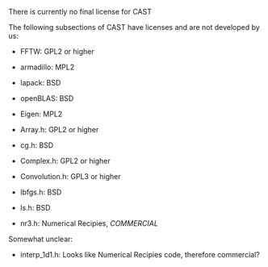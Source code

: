 ﻿There is currently no final license for CAST

The following subsections of CAST have licenses and are not developed by us:

- FFTW: GPL2 or higher
- armadillo: MPL2
- lapack: BSD
- openBLAS: BSD
- Eigen: MPL2

- Array.h: GPL2 or higher
- cg.h: BSD
- Complex.h: GPL2 or higher
- Convolution.h: GPL3 or higher
- lbfgs.h: BSD
- ls.h: BSD
- nr3.h: Numerical Recipies, _COMMERCIAL_

Somewhat unclear:
- interp_1d1.h: Looks like Numerical Recipies code, therefore commercial?
